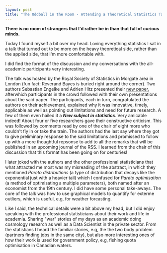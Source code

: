 ```yaml
---
layout: post
title: "The Oddball in the Room - Attending a Theoretical Statistics Talk"
--- 
```

**There is no room of strangers that I'd rather be in than that full of curious minds.**

Today I found myself a bit over my head. Loving everything statistics I sat 
in a talk that turned out to be more on the heavy theoretical side, rather than the 
applied side, that I'm more comfortable with.

I did find the format of the discussion and my conversations with the all-academic participants very interesting.

The talk was hosted by the Royal Society of Statistics in Morgate area in London (fun fact: Reverand Bayes is buried right around the corner). Two authors Sebastian Engelke and Adrien Hitz presented their [new paper](https://arxiv.org/abs/1812.01734), afterwhich participants in the crowd followed with their own presentations about the said paper. The participants, each in turn, congratulated the authors on their achievement, explained why it was innovative, timely, applicable as well as pointing out limitations and need for future research. A few of them even hailed it a ***New subject in statistics***. Very amicable indeed! About four or five researchers gave their constructive criticism. This was followed by comments read by one of the chair of eight more who couldn't fly in or take the train. The authors had the last say where they got to give preliminary response to the said limitations and promissed to follow up with a more thoughtful repsonse to add to all the remarks that will be published in an upcoming journal of the RSS. I learned from the chair of this discussion that this format has been going on for centuries!


I later joked with the authors and the other professional statisticians that what attracted me most was my misreading of the abstract, in which they mentioned *Pareto distributions* (a type of distribution that decays like the exponential just with a heavier tail) which I confused for *Pareto optimisation* (a method of optimisating a multiple parameters), both named after an economist from the 19th century. I did have some personal take-aways. The core of the talk was how to use graphical models to quantify for exterme outliers, which is useful, e.g, for weather forcasting. 

Like I said, the technical details were a bit above my head, but I did enjoy speaking with the professional statisticians about their work and life in academia. Sharing "war" stories of my days as an academic doing cosmology research as well as a Data Scientist in the private sector. From the statistians I heard the familiar stories, e.g, the the two body problem (partners finding jobs in the same city), but also more interesting ones of how their work is used for government policy, e.g, fishing quota optimisation in Canadian waters. 